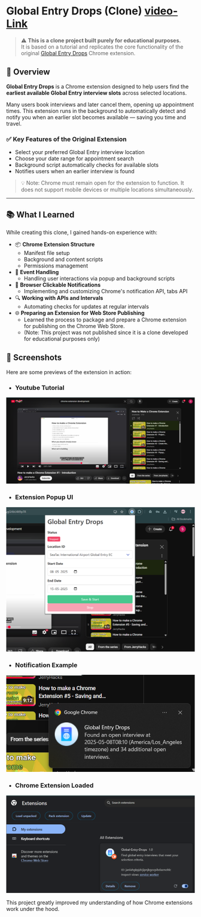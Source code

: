 ﻿# Global Entry Drops (Clone) [video-Link](https://www.linkedin.com/posts/shivang-gupta-838420253_webautomation-browserextension-globalentry-activity-7341184395749281793-4Goh?utm_source=share&utm_medium=member_desktop&rcm=ACoAAD6IRqwB1YEtfscIQ9LHDpY2qj9IQS7M8CE)

> ⚠️ **This is a clone project built purely for educational purposes.**  
> It is based on a tutorial and replicates the core functionality of the original [Global Entry Drops](https://chromewebstore.google.com/detail/global-entry-drops/mljieicmojbnoockkgjfobamclclafmi) Chrome extension.

## 🧭 Overview

**Global Entry Drops** is a Chrome extension designed to help users find the **earliest available Global Entry interview slots** across selected locations.

Many users book interviews and later cancel them, opening up appointment times. This extension runs in the background to automatically detect and notify you when an earlier slot becomes available — saving you time and travel.

### ✅ Key Features of the Original Extension

- Select your preferred Global Entry interview location
- Choose your date range for appointment search
- Background script automatically checks for available slots
- Notifies users when an earlier interview is found

> 💡 Note: Chrome must remain open for the extension to function. It does not support mobile devices or multiple locations simultaneously.

---

## 📚 What I Learned

While creating this clone, I gained hands-on experience with:

- 📦 **Chrome Extension Structure**
  - Manifest file setup
  - Background and content scripts
  - Permissions management
- 🧠 **Event Handling**
  - Handling user interactions via popup and background scripts
- 🔔 **Browser Clickable Notifications**
  - Implementing and customizing Chrome's notification API, tabs API
- 🔍 **Working with APIs and Intervals**
  - Automating checks for updates at regular intervals
- 🌐 **Preparing an Extension for Web Store Publishing**
  - Learned the process to package and prepare a Chrome extension for publishing on the Chrome Web Store.
  - (Note: This project was not published since it is a clone developed for educational purposes only)

## 📸 Screenshots

Here are some previews of the extension in action:

- ### **Youtube Tutorial**

![Youtube Tutorial](images/Screenshots/Tutorial.png)

- ### **Extension Popup UI**

![Extension Popup UI](images/Screenshots/Popup-ui.png)

- ### **Notification Example**

![Notification Example](images/Screenshots/notification-example.png)

- ### **Chrome Extension Loaded**

![Chrome Extension Loaded](images/Screenshots/extension-loaded.png)

This project greatly improved my understanding of how Chrome extensions work under the hood.

